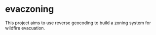 # evaczoning
This project aims to use reverse geocoding to build a zoning system for wildfire evacuation. 
